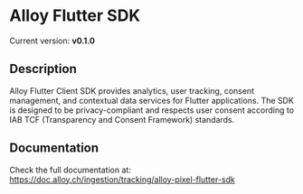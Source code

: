 # Alloy Flutter SDK

Current version: **v0.1.0**

## Description

Alloy Flutter Client SDK provides analytics, user tracking, consent management, and contextual data services for Flutter applications. The SDK is designed to be privacy-compliant and respects user consent according to IAB TCF (Transparency and Consent Framework) standards.

## Documentation

Check the full documentation at: https://doc.alloy.ch/ingestion/tracking/alloy-pixel-flutter-sdk
